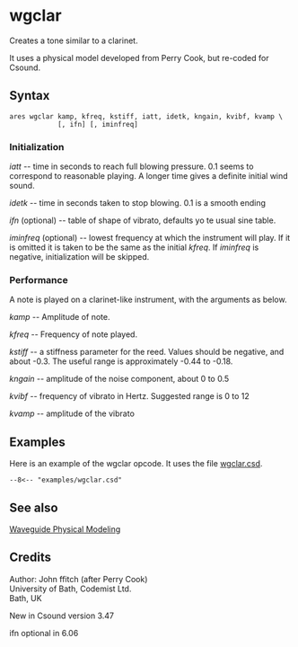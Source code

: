 <!--
id:wgclar
category:Signal Generators:Waveguide Physical Modeling
-->
# wgclar
Creates a tone similar to a clarinet.

It uses a physical model developed from Perry Cook, but re-coded for Csound.

## Syntax
``` csound-orc
ares wgclar kamp, kfreq, kstiff, iatt, idetk, kngain, kvibf, kvamp \
            [, ifn] [, iminfreq]
```

### Initialization

_iatt_ -- time in seconds to reach full blowing pressure. 0.1 seems to correspond to reasonable playing. A longer time gives a definite initial wind sound.

_idetk_ -- time in seconds taken to stop blowing. 0.1 is a smooth ending

_ifn_ (optional) -- table of shape of vibrato, defaults yo te usual sine table.

_iminfreq_ (optional) -- lowest frequency at which the instrument will play. If it is omitted it is taken to be the same as the initial _kfreq_. If _iminfreq_ is negative, initialization will be skipped.

### Performance

A note is played on a clarinet-like instrument, with the arguments as below.

_kamp_ -- Amplitude of note.

_kfreq_ -- Frequency of note played.

_kstiff_ -- a stiffness parameter for the reed. Values should be negative, and about -0.3. The useful range is approximately -0.44 to -0.18.

_kngain_ -- amplitude of the noise component, about 0 to 0.5

_kvibf_ -- frequency of vibrato in Hertz. Suggested range is 0 to 12

_kvamp_ -- amplitude of the vibrato

## Examples

Here is an example of the wgclar opcode. It uses the file [wgclar.csd](../../examples/wgclar.csd).

``` csound-csd title="Example of the wgclar opcode." linenums="1"
--8<-- "examples/wgclar.csd"
```

## See also

[Waveguide Physical Modeling](../../siggen/wavguide)

## Credits

Author: John ffitch (after Perry Cook)<br>
University of Bath, Codemist Ltd.<br>
Bath, UK<br>

New in Csound version 3.47

ifn optional in 6.06
